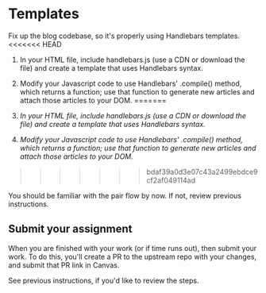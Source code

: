 # Templates

Fix up the blog codebase, so it's properly using Handlebars templates.
<<<<<<< HEAD
1. In your HTML file, include handlebars.js (use a CDN or download the file) and create a template that uses Handlebars syntax.
1. Modify your Javascript code to use Handlebars' .compile() method, which returns a function; use that function to generate new articles and attach those articles to your DOM.
=======

1. _In your HTML file, include handlebars.js (use a CDN or download the file) and create a template that uses Handlebars syntax._
1. _Modify your Javascript code to use Handlebars' .compile() method, which returns a function; use that function to generate new articles and attach those articles to your DOM._
>>>>>>> bdaf39a0d3e07c43a2499ebdce9cf2af049114ad

You should be familiar with the pair flow by now. If not, review previous instructions.

## Submit your assignment

When you are finished with your work (or if time runs out), then submit your work. To do this, you'll create a PR to the upstream repo with your changes, and submit that PR link in Canvas.

See previous instructions, if you'd like to review the steps. 
